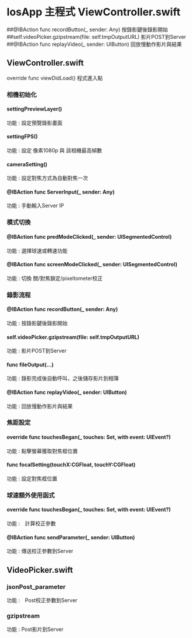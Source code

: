 # IosApp  主程式 ViewController.swift
##@IBAction func recordButton(_ sender: Any)           按錄影鍵後錄影開始
##self.videoPicker.gzipstream(file: self.tmpOutputURL) 影片POST到Server
##@IBAction func replayVideo(_ sender: UIButton)       回放慢動作影片與結果

## ViewController.swift
override func viewDidLoad() 程式進入點

### 相機初始化
#### settingPreviewLayer()
功能 : 設定預覽錄影畫面

#### settingFPS()
功能 : 設定 像素1080p 與 該相機最高幀數

#### cameraSetting()
功能 : 設定對焦方式為自動對焦一次

#### @IBAction func ServerInput(_ sender: Any)
功能 : 手動輸入Server IP

### 模式切換
#### @IBAction func predModeClicked(_ sender: UISegmentedControl) 
功能 : 選擇球速或轉速功能 

#### @IBAction func screenModeClicked(_ sender: UISegmentedControl) 
功能 : 切換 關/對焦鎖定/pixeltometer校正

### 錄影流程
#### @IBAction func recordButton(_ sender: Any)  
功能 : 按錄影鍵後錄影開始
#### self.videoPicker.gzipstream(file: self.tmpOutputURL)
功能 : 影片POST到Server
#### func fileOutput(...)
功能 : 錄影完成後自動呼叫，之後儲存影片到相簿
#### @IBAction func replayVideo(_ sender: UIButton)
功能 : 回放慢動作影片與結果

### 焦距設定
#### override func touchesBegan(_ touches: Set<UITouch>, with event: UIEvent?)
功能 : 點擊螢幕獲取對焦框位置
#### func focalSetting(touchX:CGFloat, touchY:CGFloat)
功能 : 設定對焦框位置
  
### 球速額外使用函式
#### override func touchesBegan(_ touches: Set<UITouch>, with event: UIEvent?)
功能 :　計算校正參數
#### @IBAction func sendParameter(_ sender: UIButton) 
功能 : 傳送校正參數到Server
  
## VideoPicker.swift

### jsonPost_parameter
功能 :　Post校正參數到Server
### gzipstream
功能 : Post影片到Server  
